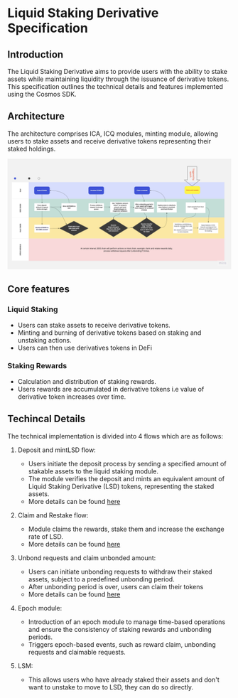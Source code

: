 # Liquid Staking Derivative Specification

## Introduction

The Liquid Staking Derivative aims to provide users with the ability to stake assets while maintaining liquidity through the issuance of derivative tokens. This specification outlines the technical details and features implemented using the Cosmos SDK.

## Architecture

The architecture comprises ICA, ICQ modules, minting module, allowing users to stake assets and receive derivative tokens representing their staked holdings.

![Alt text](image.png)

## Core features

### Liquid Staking
- Users can stake assets to receive derivative tokens.
- Minting and burning of derivative tokens based on staking and unstaking actions.
- Users can then use derivatives tokens in DeFi

### Staking Rewards
- Calculation and distribution of staking rewards.
- Users rewards are accumulated in derivative tokens i.e value of derivative token increases over time.

## Techincal Details

The technical implementation is divided into 4 flows which are as follows:

1. Deposit and mintLSD flow:
    - Users initiate the deposit process by sending a specified amount of stakable assets to the liquid staking module.
    - The module verifies the deposit and mints an equivalent amount of Liquid Staking Derivative (LSD) tokens, representing the staked assets.
    - More details can be found [here](./DEPOSIT.md)

2. Claim and Restake flow:
    - Module claims the rewards, stake them and increase the exchange rate of LSD.
    - More details can be found [here](./CLAIMANDRESTAKE.md)

3. Unbond requests and claim unbonded amount:
    - Users can initiate unbonding requests to withdraw their staked assets, subject to a predefined unbonding period.
    - After unbonding period is over, users can claim their tokens
    - More details can be found [here](./WITHDRAW.md)

4. Epoch module:
    - Introduction of an epoch module to manage time-based operations and ensure the consistency of staking rewards and unbonding periods.
    - Triggers epoch-based events, such as reward claim, unbonding requests and claimable requests.

5. LSM:
    - This allows users who have already staked their assets and don't want to unstake to move to LSD, they can do so directly.